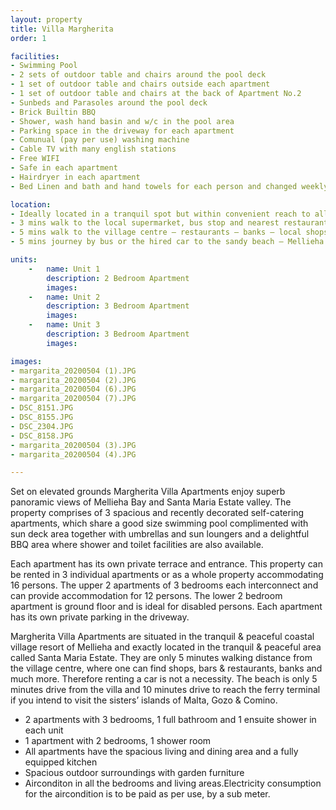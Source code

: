```yaml
---
layout: property
title: Villa Margherita
order: 1

facilities:
- Swimming Pool
- 2 sets of outdoor table and chairs around the pool deck
- 1 set of outdoor table and chairs outside each apartment
- 1 set of outdoor table and chairs at the back of Apartment No.2
- Sunbeds and Parasoles around the pool deck
- Brick Builtin BBQ
- Shower, wash hand basin and w/c in the pool area
- Parking space in the driveway for each apartment
- Comunual (pay per use) washing machine
- Cable TV with many english stations
- Free WIFI
- Safe in each apartment
- Hairdryer in each apartment
- Bed Linen and bath and hand towels for each person and changed weekly

location:
- Ideally located in a tranquil spot but within convenient reach to all the village amenities
- 3 mins walk to the local supermarket, bus stop and nearest restaurant
- 5 mins walk to the village centre – restaurants – banks – local shops 
- 5 mins journey by bus or the hired car to the sandy beach – Mellieha Bay

units:
    -   name: Unit 1
        description: 2 Bedroom Apartment
        images:
    -   name: Unit 2
        description: 3 Bedroom Apartment
        images:
    -   name: Unit 3
        description: 3 Bedroom Apartment
        images:

images:
- margarita_20200504 (1).JPG
- margarita_20200504 (2).JPG
- margarita_20200504 (6).JPG
- margarita_20200504 (7).JPG
- DSC_8151.JPG
- DSC_8155.JPG
- DSC_2304.JPG
- DSC_8158.JPG
- margarita_20200504 (3).JPG
- margarita_20200504 (4).JPG

---
```

Set on elevated grounds Margherita Villa Apartments enjoy superb panoramic views of Mellieha Bay and Santa Maria Estate valley. The property comprises of 3 spacious and recently decorated self-catering apartments, which share a good size swimming pool complimented with sun deck area together with umbrellas and sun loungers and a delightful BBQ area where shower and toilet facilities are also available.

Each apartment has its own private terrace and entrance. This property can be rented in 3 individual apartments or as a whole property accommodating 16 persons. The upper 2 apartments of 3 bedrooms each interconnect and can provide accommodation for 12 persons. The lower 2 bedroom apartment is ground floor and is ideal for disabled persons. Each apartment has its own private parking in the driveway.

Margherita Villa Apartments are situated in the tranquil & peaceful coastal village resort of Mellieha  and exactly located in the tranquil & peaceful area called Santa Maria Estate. They are only 5 minutes walking distance from the village centre, where one can find shops, bars & restaurants, banks and much more. Therefore renting a car is not a necessity. The beach is only 5 minutes drive from the villa and 10 minutes drive to reach the ferry terminal if you intend to visit the sisters’ islands of Malta, Gozo & Comino.

- 2 apartments with 3 bedrooms, 1 full bathroom and 1 ensuite shower in each unit
- 1 apartment with 2 bedrooms, 1 shower room
- All apartments have the spacious living and dining area and a fully equipped kitchen
- Spacious outdoor surroundings with garden furniture
- Airconditon in all the bedrooms and living areas.Electricity consumption for the aircondition is to be paid as per use, by a sub meter.